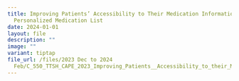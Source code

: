 ```yaml
---
title: Improving Patients’ Accessibility to Their Medication Information via
  Personalized Medication List
date: 2024-01-01
layout: file
description: ""
image: ""
variant: tiptap
file_url: /files/2023 Dec to 2024
  Feb/C_550_TTSH_CAPE_2023_Improving_Patients__Accessibility_to_their_Medication_Information.pdf
---
```

